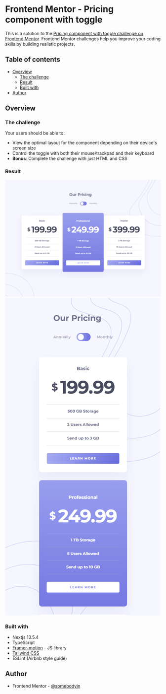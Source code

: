 # Frontend Mentor - Pricing component with toggle

This is a solution to the [Pricing component with toggle challenge on Frontend Mentor](https://www.frontendmentor.io/challenges/pricing-component-with-toggle-8vPwRMIC). Frontend Mentor challenges help you improve your coding skills by building realistic projects. 

## Table of contents

- [Overview](#overview)
  - [The challenge](#the-challenge)
  - [Result](#result)
  - [Built with](#built-with)
- [Author](#author)

## Overview

### The challenge

Your users should be able to:

- View the optimal layout for the component depending on their device's screen size
- Control the toggle with both their mouse/trackpad and their keyboard
- **Bonus**: Complete the challenge with just HTML and CSS

### Result

![](./preview/desktop-view.jpg)
![](./preview/mobile-view.jpg)

### Built with

- Nextjs 13.5.4
- TypeScript
- [Framer-motion](https://www.framer.com/motion/) - JS library
- [Tailwind CSS](https://tailwindcss.com/)
- ESLint (Airbnb style guide)

## Author

- Frontend Mentor - [@somebodyin](https://www.frontendmentor.io/profile/somebodyin)